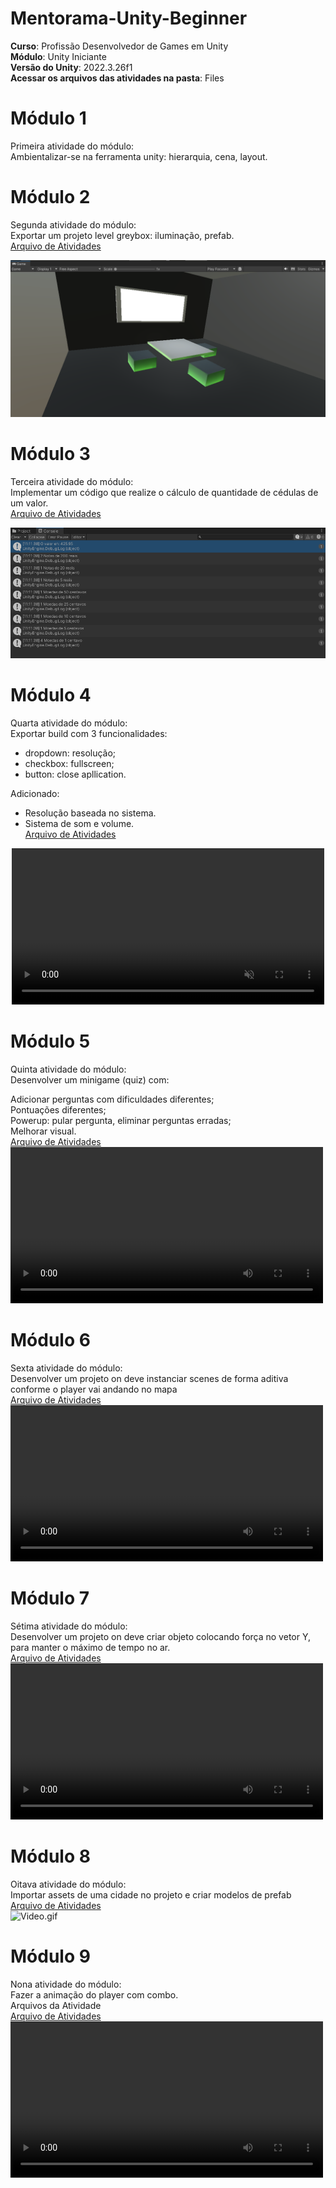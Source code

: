 # Mentorama-Unity-Beginner
**Curso**: Profissão Desenvolvedor de Games em Unity  
**Módulo**: Unity Iniciante  
**Versão do Unity**: 2022.3.26f1  
**Acessar os arquivos das atividades na pasta**: Files  

# Módulo 1
Primeira atividade do módulo:  
Ambientalizar-se na ferramenta unity: hierarquia, cena, layout.  


# Módulo 2
Segunda atividade do módulo:  
Exportar um projeto level greybox: iluminação, prefab.  
<a href="https://github.com/franciscodelgaudio/Mentorama-Unity-Beginner/tree/main/Files/Module2">Arquivo de Atividades</a>  
  
<div align="center">
  <img src="https://github.com/franciscodelgaudio/Mentorama-Unity-Beginner/blob/main/Files/Module2/game.png" alt="project" style="max-width: 100%">
</div>


# Módulo 3
Terceira atividade do módulo:  
Implementar um código que realize o cálculo de quantidade de cédulas de um valor.  
<a href="https://github.com/franciscodelgaudio/Mentorama-Unity-Beginner/tree/main/Files/Module3">Arquivo de Atividades</a>  
  
<div align="center">
  <img src="https://github.com/franciscodelgaudio/Mentorama-Unity-Beginner/blob/main/Files/Module3/Console.png" alt="project" style="max-width: 100%; text-align: center;">
</div>


# Módulo 4
Quarta atividade do módulo:  
Exportar build com 3 funcionalidades:  
  
* dropdown: resolução;  
* checkbox: fullscreen;  
* button: close apllication.

Adicionado:  
* Resolução baseada no sistema.  
* Sistema de som e volume.  
<a href="https://github.com/franciscodelgaudio/Mentorama-Unity-Beginner/tree/main/Files/Module4">Arquivo de Atividades</a>
  
<div align="center">
  <video autoplay loop muted src="https://github.com/user-attachments/assets/d3643a43-c715-4a71-ba13-f0d6aa9d8337" alt="project" style="width: 500px; max-width: 100%" >
</div>


# Módulo 5
Quinta atividade do módulo:  
Desenvolver um minigame (quiz) com:  

Adicionar perguntas com dificuldades diferentes;  
Pontuações diferentes;  
Powerup: pular pergunta, eliminar perguntas erradas;  
Melhorar visual.  
<a href="https://github.com/franciscodelgaudio/Mentorama-Unity-Beginner/tree/main/Files/Module5">Arquivo de Atividades</a>  
<video src="https://github.com/user-attachments/assets/90c6e54a-e7c1-4ed5-9ee4-889dc185a1c5" alt="project" style="width: 500px; max-width: 100%">

# Módulo 6
Sexta atividade do módulo:  
Desenvolver um projeto on deve instanciar scenes de forma aditiva conforme o player vai andando no mapa  
<a href="https://github.com/franciscodelgaudio/Mentorama-Unity-Beginner/tree/main/Files/Module6">Arquivo de Atividades</a>
<video src="https://github.com/user-attachments/assets/539950ef-f3fd-4c71-9b20-4c3daab4c8c7" alt="project" style="width: 500px; max-width:100%">

# Módulo 7
Sétima atividade do módulo:  
Desenvolver um projeto on deve criar objeto colocando força no vetor Y, para manter o máximo de tempo no ar.  
<a href="https://github.com/franciscodelgaudio/Mentorama-Unity-Beginner/tree/main/Files/Module7">Arquivo de Atividades</a>  
<video src="https://github.com/user-attachments/assets/230ad004-7a86-49a6-bc57-54aabea7f82b" alt="project" style="width: 500px; max-width:100%">  

# Módulo 8
Oitava atividade do módulo:  
Importar assets de uma cidade no projeto e criar modelos de prefab  
<a href="https://github.com/franciscodelgaudio/Mentorama-Unity-Beginner/tree/main/Files/Module8">Arquivo de Atividades</a>  
<img alt="Video.gif" src="https://github.com/franciscodelgaudio/Mentorama-Unity-Beginner/blob/main/Files/Module8/video%20(1).gif" data-hpc="true" class="Box-sc-g0xbh4-0 kzRgrI">

# Módulo 9
Nona atividade do módulo:  
Fazer a animação do player com combo.  
Arquivos da Atividade  
<a href="https://github.com/franciscodelgaudio/Mentorama-Unity-Beginner/tree/main/Files/Module9">Arquivo de Atividades</a>  
<video src="https://github.com/user-attachments/assets/98b71fb9-40ce-40f7-b990-8bc9a00baded" alt="project" style="width: 500px; max-width:100%">




